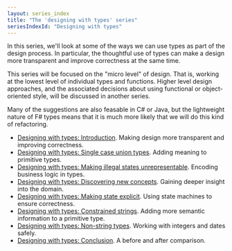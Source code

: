 ```yaml
---
layout: series_index
title: "The 'designing with types' series"
seriesIndexId: "Designing with types"
---
```


In this series, we'll look at some of the ways we can use types as part of the design process. 
In particular, the thoughtful use of types can make a design more transparent and improve correctness at the same time.

This series will be focused on the "micro level" of design. That is, working at the lowest level of individual types and functions. 
Higher level design approaches, and the associated decisions about using functional or object-oriented style, will be discussed in another series.

Many of the suggestions are also feasable in C# or Java, but the lightweight nature of F# types means that it is much more likely that we will do this kind of refactoring.



* [Designing with types: Introduction](../posts/designing-with-types-intro.md). Making design more transparent and improving correctness.
* [Designing with types: Single case union types](../posts/designing-with-types-single-case-dus.md). Adding meaning to primitive types.
* [Designing with types: Making illegal states unrepresentable](../posts/designing-with-types-making-illegal-states-unrepresentable.md). Encoding business logic in types.
* [Designing with types: Discovering new concepts](../posts/designing-with-types-discovering-the-domain.md). Gaining deeper insight into the domain.
* [Designing with types: Making state explicit](../posts/designing-with-types-representing-states.md). Using state machines to ensure correctness.
* [Designing with types: Constrained strings](../posts/designing-with-types-more-semantic-types.md). Adding more semantic information to a primitive type.
* [Designing with types: Non-string types](../posts/designing-with-types-non-strings.md). Working with integers and dates safely.
* [Designing with types: Conclusion](../posts/designing-with-types-conclusion.md). A before and after comparison.

